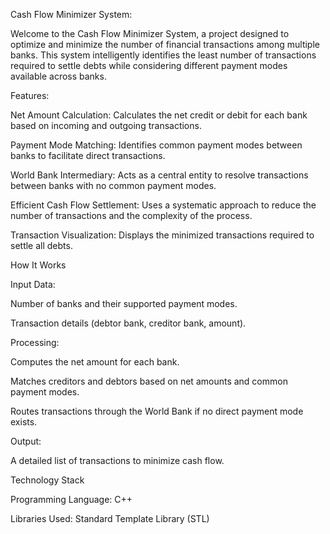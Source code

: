 Cash Flow Minimizer System:

Welcome to the Cash Flow Minimizer System, a project designed to optimize and minimize the number of financial transactions among multiple banks. This system intelligently identifies the least number of transactions required to settle debts while considering different payment modes available across banks.

Features:

Net Amount Calculation:
Calculates the net credit or debit for each bank based on incoming and outgoing transactions.

Payment Mode Matching:
Identifies common payment modes between banks to facilitate direct transactions.

World Bank Intermediary:
Acts as a central entity to resolve transactions between banks with no common payment modes.

Efficient Cash Flow Settlement:
Uses a systematic approach to reduce the number of transactions and the complexity of the process.

Transaction Visualization:
Displays the minimized transactions required to settle all debts.

How It Works

Input Data:

Number of banks and their supported payment modes.

Transaction details (debtor bank, creditor bank, amount).

Processing:

Computes the net amount for each bank.

Matches creditors and debtors based on net amounts and common payment modes.

Routes transactions through the World Bank if no direct payment mode exists.

Output:

A detailed list of transactions to minimize cash flow.

Technology Stack

Programming Language: C++

Libraries Used: Standard Template Library (STL)
